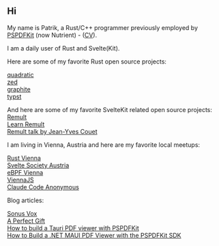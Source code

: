## Hi

My name is Patrik, a Rust/C++ programmer previously employed by [PSPDFKit](https://www.pspdfkit.com) (now Nutrient) - ([CV](https://github.com/patrik64/patrik64/blob/main/cv.pdf)).

I am a daily user of Rust and Svelte(Kit).

Here are some of my favorite Rust open source projects:

[quadratic](https://github.com/quadratichq/quadratic)  
[zed](https://github.com/zed-industries/zed)  
[graphite](https://github.com/GraphiteEditor/Graphite)  
[typst](https://github.com/typst/typst)

And here are some of my favorite SvelteKit related open source projects:  
[Remult](https://remult.dev/)  
[Learn Remult](https://learn.remult.dev)  
[Remult talk by Jean-Yves Couet](https://www.youtube.com/watch?v=A3cqzv-zRe8)  

I am living in Vienna, Austria and here are my favorite local meetups:

[Rust Vienna](https://www.meetup.com/rust-vienna/)  
[Svelte Society Austria](https://austria.sveltesociety.dev/)  
[eBPF Vienna](https://www.meetup.com/ebpf-vienna/)  
[ViennaJS](https://www.meetup.com/viennajs/)  
[Claude Code Anonymous](https://steipete.me/posts/2025/claude-code-anonymous)

Blog articles:  

[Sonus Vox](https://www.nutrient.io/blog/sonus-vox/)  
[A Perfect Gift](https://www.nutrient.io/blog/a-perfect-gift/)  
[How to build a Tauri PDF viewer with PSPDFKit](https://www.nutrient.io/blog/how-to-build-a-tauri-pdf-viewer-with-pspdfkit/)  
[How to Build a .NET MAUI PDF Viewer with the PSPDFKit SDK](https://www.nutrient.io/blog/how-to-build-a-dotnet-maui-pdf-viewer-with-pspdfkit/)  

<!--
Feel free to check out my other gihub account dedicated to open source PDF libraries written in Rust:  
[github.com/apryse](https://github.com/apryse)

**patrik64/patrik64** is a ✨ _special_ ✨ repository because its `README.md` (this file) appears on your GitHub profile.

Here are some ideas to get you started:

- 🔭 I’m currently working on ...
- 🌱 I’m currently learning ...
- 👯 I’m looking to collaborate on ...
- 🤔 I’m looking for help with ...
- 💬 Ask me about ...
- 📫 How to reach me: ...
- 😄 Pronouns: ...
- ⚡ Fun fact: ...
-->
